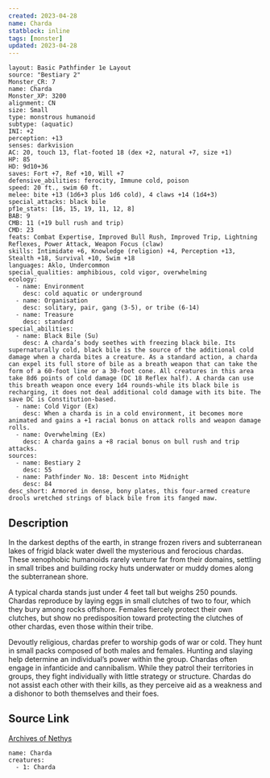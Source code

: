 ```yaml
---
created: 2023-04-28
name: Charda
statblock: inline
tags: [monster]
updated: 2023-04-28
---
```

```statblock
layout: Basic Pathfinder 1e Layout
source: "Bestiary 2"
Monster_CR: 7
name: Charda
Monster_XP: 3200
alignment: CN
size: Small
type: monstrous humanoid
subtype: (aquatic)
INI: +2
perception: +13
senses: darkvision
AC: 20, touch 13, flat-footed 18 (dex +2, natural +7, size +1)
HP: 85
HD: 9d10+36
saves: Fort +7, Ref +10, Will +7
defensive_abilities: ferocity, Immune cold, poison
speed: 20 ft., swim 60 ft.
melee: bite +13 (1d6+3 plus 1d6 cold), 4 claws +14 (1d4+3)
special_attacks: black bile
pf1e_stats: [16, 15, 19, 11, 12, 8]
BAB: 9
CMB: 11 (+19 bull rush and trip)
CMD: 23
feats: Combat Expertise, Improved Bull Rush, Improved Trip, Lightning Reflexes, Power Attack, Weapon Focus (claw)
skills: Intimidate +6, Knowledge (religion) +4, Perception +13, Stealth +18, Survival +10, Swim +18
languages: Aklo, Undercommon
special_qualities: amphibious, cold vigor, overwhelming
ecology:
  - name: Environment
    desc: cold aquatic or underground
  - name: Organisation
    desc: solitary, pair, gang (3-5), or tribe (6-14)
  - name: Treasure
    desc: standard
special_abilities:
  - name: Black Bile (Su)
    desc: A charda’s body seethes with freezing black bile. Its supernaturally cold, black bile is the source of the additional cold damage when a charda bites a creature. As a standard action, a charda can expel its full store of bile as a breath weapon that can take the form of a 60-foot line or a 30-foot cone. All creatures in this area take 8d6 points of cold damage (DC 18 Reflex half). A charda can use this breath weapon once every 1d4 rounds-while its black bile is recharging, it does not deal additional cold damage with its bite. The save DC is Constitution-based.
  - name: Cold Vigor (Ex)
    desc: When a charda is in a cold environment, it becomes more animated and gains a +1 racial bonus on attack rolls and weapon damage rolls.
  - name: Overwhelming (Ex)
    desc: A charda gains a +8 racial bonus on bull rush and trip attacks.
sources:
  - name: Bestiary 2
    desc: 55
  - name: Pathfinder No. 18: Descent into Midnight
    desc: 84
desc_short: Armored in dense, bony plates, this four-armed creature drools wretched strings of black bile from its fanged maw. 
```
## Description
In the darkest depths of the earth, in strange frozen rivers and subterranean lakes of frigid black water dwell the mysterious and ferocious chardas. These xenophobic humanoids rarely venture far from their domains, settling in small tribes and building rocky huts underwater or muddy domes along the subterranean shore. 

A typical charda stands just under 4 feet tall but weighs 250 pounds. Chardas reproduce by laying eggs in small clutches of two to four, which they bury among rocks offshore. Females fiercely protect their own clutches, but show no predisposition toward protecting the clutches of other chardas, even those within their tribe. 

Devoutly religious, chardas prefer to worship gods of war or cold. They hunt in small packs composed of both males and females. Hunting and slaying help determine an individual’s power within the group. Chardas often engage in infanticide and cannibalism. While they patrol their territories in groups, they fight individually with little strategy or structure. Chardas do not assist each other with their kills, as they perceive aid as a weakness and a dishonor to both themselves and their foes.
## Source Link
[Archives of Nethys](https://aonprd.com/MonsterDisplay.aspx?ItemName=Charda)
```encounter-table
name: Charda
creatures:
  - 1: Charda
```
